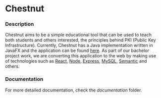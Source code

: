 # Chestnut

### Description
Chestnut aims to be a simple educational tool that can be used to teach both students and others interested, the principles behind PKI (Public Key Infrastructure). Currently, Chestnut has a Java implementation written in JavaFX and the application can be found [here](https://breakdance.github.io/breakdance/).
As part of our bachelor project work, we are converting this application to the web by making use of technologies such as [React](https://reactjs.org/), [Node](https://nodejs.org/en/), [Express](), [MySQL](https://www.mysql.com/), [Semantic](semantic-ui.com) and others.

### Documentation
For more detailed documentation, check the *documentation* folder.